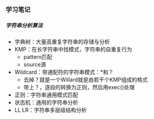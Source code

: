 ### 学习笔记

##### 字符串分析算法

- 字典树：大量高重复字符串的存储与分析
- KMP：在长字符串中找模式，字符串的自重复行为
  - pattern匹配
  - source源
- Wildcard：带通配符的字符串模式：*和？
  - 去掉？就是一个Willard就是由若干个KMP组成的格式
  - 带上？，逐段的转换为正则，然后用exec()处理
- 正则：字符串通用模式匹配
- 状态机：通用的字符串分析
- LL LR：字符串多层级结构分析

